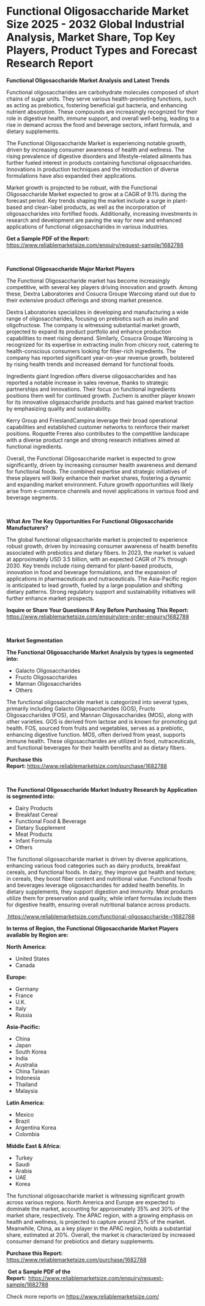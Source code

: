 <p><h1>Functional Oligosaccharide Market Size 2025 - 2032 Global Industrial Analysis, Market Share, Top Key Players, Product Types and Forecast Research Report</h1></p><p><strong>Functional Oligosaccharide Market Analysis and Latest Trends</strong></p>
<p><p>Functional oligosaccharides are carbohydrate molecules composed of short chains of sugar units. They serve various health-promoting functions, such as acting as prebiotics, fostering beneficial gut bacteria, and enhancing nutrient absorption. These compounds are increasingly recognized for their role in digestive health, immune support, and overall well-being, leading to a rise in demand across the food and beverage sectors, infant formula, and dietary supplements.</p><p>The Functional Oligosaccharide Market is experiencing notable growth, driven by increasing consumer awareness of health and wellness. The rising prevalence of digestive disorders and lifestyle-related ailments has further fueled interest in products containing functional oligosaccharides. Innovations in production techniques and the introduction of diverse formulations have also expanded their applications.</p><p>Market growth is projected to be robust, with the Functional Oligosaccharide Market expected to grow at a CAGR of 9.1% during the forecast period. Key trends shaping the market include a surge in plant-based and clean-label products, as well as the incorporation of oligosaccharides into fortified foods. Additionally, increasing investments in research and development are paving the way for new and enhanced applications of functional oligosaccharides in various industries.</p></p>
<p><strong>Get a Sample PDF of the Report:&nbsp;</strong> <a href="https://www.reliablemarketsize.com/enquiry/request-sample/1682788?utm_campaign=2995&utm_medium=2&utm_source=Github&utm_content=ia&utm_term=26032025&utm_id=functional-oligosaccharide">https://www.reliablemarketsize.com/enquiry/request-sample/1682788</a></p>
<p>&nbsp;</p>
<p><strong>Functional Oligosaccharide Major Market Players</strong></p>
<p><p>The Functional Oligosaccharide market has become increasingly competitive, with several key players driving innovation and growth. Among these, Dextra Laboratories and Cosucra Groupe Warcoing stand out due to their extensive product offerings and strong market presence.</p><p>Dextra Laboratories specializes in developing and manufacturing a wide range of oligosaccharides, focusing on prebiotics such as inulin and oligofructose. The company is witnessing substantial market growth, projected to expand its product portfolio and enhance production capabilities to meet rising demand. Similarly, Cosucra Groupe Warcoing is recognized for its expertise in extracting inulin from chicory root, catering to health-conscious consumers looking for fiber-rich ingredients. The company has reported significant year-on-year revenue growth, bolstered by rising health trends and increased demand for functional foods.</p><p>Ingredients giant Ingredion offers diverse oligosaccharides and has reported a notable increase in sales revenue, thanks to strategic partnerships and innovations. Their focus on functional ingredients positions them well for continued growth. Zuchem is another player known for its innovative oligosaccharide products and has gained market traction by emphasizing quality and sustainability.</p><p>Kerry Group and FrieslandCampina leverage their broad operational capabilities and established customer networks to reinforce their market positions. Roquette Freres also contributes to the competitive landscape with a diverse product range and strong research initiatives aimed at functional ingredients.</p><p>Overall, the Functional Oligosaccharide market is expected to grow significantly, driven by increasing consumer health awareness and demand for functional foods. The combined expertise and strategic initiatives of these players will likely enhance their market shares, fostering a dynamic and expanding market environment. Future growth opportunities will likely arise from e-commerce channels and novel applications in various food and beverage segments.</p></p>
<p>&nbsp;</p>
<p><strong>What Are The Key Opportunities For Functional Oligosaccharide Manufacturers?</strong></p>
<p><p>The global functional oligosaccharide market is projected to experience robust growth, driven by increasing consumer awareness of health benefits associated with prebiotics and dietary fibers. In 2023, the market is valued at approximately USD 3.5 billion, with an expected CAGR of 7% through 2030. Key trends include rising demand for plant-based products, innovation in food and beverage formulations, and the expansion of applications in pharmaceuticals and nutraceuticals. The Asia-Pacific region is anticipated to lead growth, fueled by a large population and shifting dietary patterns. Strong regulatory support and sustainability initiatives will further enhance market prospects.</p></p>
<p><strong>Inquire or Share Your Questions If Any Before Purchasing This Report:</strong> <a href="https://www.reliablemarketsize.com/enquiry/pre-order-enquiry/1682788?utm_campaign=2995&utm_medium=2&utm_source=Github&utm_content=ia&utm_term=26032025&utm_id=functional-oligosaccharide">https://www.reliablemarketsize.com/enquiry/pre-order-enquiry/1682788</a></p>
<p>&nbsp;</p>
<p><strong>Market Segmentation</strong></p>
<p><strong>The Functional Oligosaccharide Market Analysis by types is segmented into:</strong></p>
<p><ul><li>Galacto Oligosaccharides</li><li>Fructo Oligosaccharides</li><li>Mannan Oligosaccharides</li><li>Others</li></ul></p>
<p><p>The functional oligosaccharide market is categorized into several types, primarily including Galacto Oligosaccharides (GOS), Fructo Oligosaccharides (FOS), and Mannan Oligosaccharides (MOS), along with other varieties. GOS is derived from lactose and is known for promoting gut health. FOS, sourced from fruits and vegetables, serves as a prebiotic, enhancing digestive function. MOS, often derived from yeast, supports immune health. These oligosaccharides are utilized in food, nutraceuticals, and functional beverages for their health benefits and as dietary fibers.</p></p>
<p><strong>Purchase this Report:&nbsp;</strong><a href="https://www.reliablemarketsize.com/purchase/1682788?utm_campaign=2995&utm_medium=2&utm_source=Github&utm_content=ia&utm_term=26032025&utm_id=functional-oligosaccharide">https://www.reliablemarketsize.com/purchase/1682788</a></p>
<p>&nbsp;</p>
<p><strong>The Functional Oligosaccharide Market Industry Research by Application is segmented into:</strong></p>
<p><ul><li>Dairy Products</li><li>Breakfast Cereal</li><li>Functional Food & Beverage</li><li>Dietary Supplement</li><li>Meat Products</li><li>Infant Formula</li><li>Others</li></ul></p>
<p><p>The functional oligosaccharide market is driven by diverse applications, enhancing various food categories such as dairy products, breakfast cereals, and functional foods. In dairy, they improve gut health and texture; in cereals, they boost fiber content and nutritional value. Functional foods and beverages leverage oligosaccharides for added health benefits. In dietary supplements, they support digestion and immunity. Meat products utilize them for preservation and quality, while infant formulas include them for digestive health, ensuring overall nutritional balance across products.</p></p>
<p><a href="https://www.reliablemarketsize.com/functional-oligosaccharide-r1682788?utm_campaign=2995&utm_medium=2&utm_source=Github&utm_content=ia&utm_term=26032025&utm_id=functional-oligosaccharide">&nbsp;https://www.reliablemarketsize.com/functional-oligosaccharide-r1682788</a></p>
<p><strong>In terms of Region, the Functional Oligosaccharide Market Players available by Region are:</strong></p>
<p>
    <p> <strong> North America: </strong>
        <ul>
            <li>United States</li>
            <li>Canada</li>
        </ul>
        </p> 
    <p> <strong> Europe: </strong>
        <ul>
            <li>Germany</li>
            <li>France</li>
            <li>U.K.</li>
            <li>Italy</li>
            <li>Russia</li>
        </ul>
        </p> 
    <p> <strong> Asia-Pacific: </strong>
        <ul>
            <li>China</li>
            <li>Japan</li>
            <li>South Korea</li>
            <li>India</li>
            <li>Australia</li>
            <li>China Taiwan</li>
            <li>Indonesia</li>
            <li>Thailand</li>
            <li>Malaysia</li>
        </ul>
        </p> 
    <p> <strong> Latin America: </strong>
        <ul>
            <li>Mexico</li>
            <li>Brazil</li>
            <li>Argentina Korea</li>
            <li>Colombia</li>
        </ul>
        </p> 
    <p> <strong> Middle East & Africa: </strong>
        <ul>
            <li>Turkey</li>
            <li>Saudi</li>
            <li>Arabia</li>
            <li>UAE</li>
            <li>Korea</li>
        </ul>
    </p>
    </p>
<p><p>The functional oligosaccharide market is witnessing significant growth across various regions. North America and Europe are expected to dominate the market, accounting for approximately 35% and 30% of the market share, respectively. The APAC region, with a growing emphasis on health and wellness, is projected to capture around 25% of the market. Meanwhile, China, as a key player in the APAC region, holds a substantial share, estimated at 20%. Overall, the market is characterized by increased consumer demand for prebiotics and dietary supplements.</p></p>
<p><strong>Purchase this Report: </strong><a href="https://www.reliablemarketsize.com/purchase/1682788?utm_campaign=2995&utm_medium=2&utm_source=Github&utm_content=ia&utm_term=26032025&utm_id=functional-oligosaccharide">https://www.reliablemarketsize.com/purchase/1682788</a></p>
<p>&nbsp;<strong>Get a Sample PDF of the Report:&nbsp;&nbsp;</strong><a href="https://www.reliablemarketsize.com/enquiry/request-sample/1682788?utm_campaign=2995&utm_medium=2&utm_source=Github&utm_content=ia&utm_term=26032025&utm_id=functional-oligosaccharide">https://www.reliablemarketsize.com/enquiry/request-sample/1682788</a></p>
<p><strong></strong></p>
<p>Check more reports on <a href="https://www.reliablemarketsize.com/?utm_campaign=2995&utm_medium=2&utm_source=Github&utm_content=ia&utm_term=26032025&utm_id=functional-oligosaccharide">https://www.reliablemarketsize.com/</a></p>